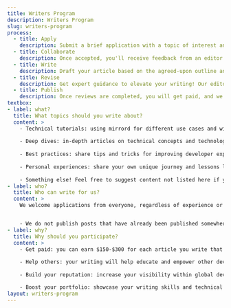 ```yaml
---
title: Writers Program
description: Writers Program
slug: writers-program
process:
  - title: Apply
    description: Submit a brief application with a topic of interest and an outline, along with a writing sample that showcases your experience and writing skills.
  - title: Collaborate
    description: Once accepted, you'll receive feedback from an editor who will guide you through the writing process. They will help you refine your chosen topic and outline and offer feedback throughout the writing stage.
  - title: Write
    description: Draft your article based on the agreed-upon outline and style guide. Submit your draft for review and feedback.
  - title: Revise
    description: Get expert guidance to elevate your writing! Our editors will offer insightful feedback to help polish your article for publication.
  - title: Publish
    description: Once reviews are completed, you will get paid, and we'll publish the article and promote it across all of our channels.
textbox:
- label: what?
  title: What topics should you write about?
  content: >
    - Technical tutorials: using mirrord for different use cases and within different stacks.
  
    - Deep dives: in-depth articles on technical concepts and technologies.
    
    - Best practices: share tips and tricks for improving developer experience.
    
    - Personal experiences: share your own unique journey and lessons learned using mirrord in your software development cycle.
    
    - Something else! Feel free to suggest content not listed here if you think it might be appropriate and interesting to our target audience.
- label: who?
  title: Who can write for us?
  content: >
    We welcome applications from everyone, regardless of experience or role. All we ask is that you be comfortable with receiving feedback on your writing.


    - We do not publish posts that have already been published somewhere else.
- label: why?
  title: Why should you participate?
  content: >
    - Get paid: you can earn $150-$300 for each article you write that gets published.
    
    - Help others: your writing will help educate and empower other developers.
    
    - Build your reputation: increase your visibility within global developer communities.

    - Boost your portfolio: showcase your writing skills and technical knowledge.
layout: writers-program
---
```

